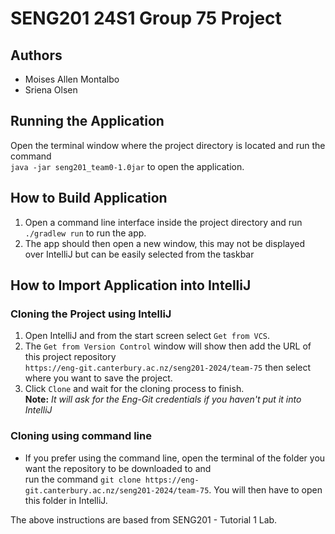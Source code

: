 # SENG201 24S1 Group 75 Project

## Authors
- Moises Allen Montalbo
- Sriena Olsen

## Running the Application
Open the terminal window where the project directory is located and run the command <br> `java -jar seng201_team0-1.0jar` to open the application.
## How to Build Application
1. Open a command line interface inside the project directory and run `./gradlew run` to run the app.
2. The app should then open a new window, this may not be displayed over IntelliJ but can be easily selected from the taskbar

## How to Import Application into IntelliJ
### Cloning the Project using IntelliJ
1. Open IntelliJ and from the start screen select `Get from VCS`.
2. The `Get from Version Control` window will show then add the URL of this project repository <br>
`https://eng-git.canterbury.ac.nz/seng201-2024/team-75` then select where you want to save the project.
3. Click `Clone` and wait for the cloning process to finish. 
<br> **Note:** *It will ask for the Eng-Git credentials if you haven't put it into IntelliJ*
### Cloning using command line
- If you prefer using the command line, open the terminal of the folder you want the repository to be downloaded to and <br>
run the command `git clone https://eng-git.canterbury.ac.nz/seng201-2024/team-75`. You will then have to open <br>
this folder in IntelliJ.

The above instructions are based from SENG201 - Tutorial 1 Lab.




